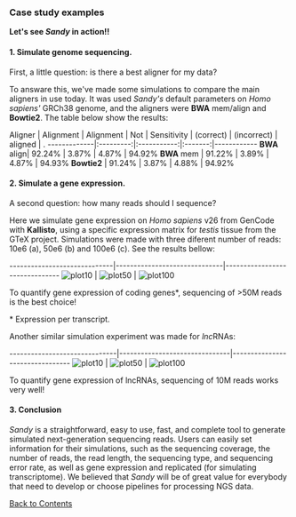 ### Case study examples ###

**Let's see *Sandy* in action!!**



#### 1. Simulate genome sequencing. ####

First, a little question: is there a best aligner for my data?

To answare this, we've made some simulations to compare the main aligners in
use today. It was used *Sandy's* default parameters on *Homo sapiens'* GRCh38
genome, and the aligners were **BWA** mem/align and **Bowtie2**. The table
below show the results:

Aligner      | Alignment | Alignment   | Not     | Sensitivity
             | (correct) | (incorrect) | aligned | .
-------------|:---------:|:-----------:|:-------:|------------
**BWA** align| 92.24%    | 3.87%       | 4.87%   | 94.92%
**BWA** mem	 | 91.22%    | 3.89%       | 4.87%   | 94.93%
**Bowtie2**  | 91.24%    | 3.87%       | 4.88%   | 94.92%



#### 2. Simulate a gene expression. ####

A second question: how many reads should I sequence?

Here we simulate gene expression on *Homo sapiens* v26 from GenCode with
**Kallisto**, using a specific expression matrix for *testis* tissue from the
GTeX project. Simulations were made with three diferent number of reads:
10e6 (a), 50e6 (b) and 100e6 (c). See the results bellow:

-----------------------------|------------------------------|-------------------------------
![plot10](img/sim_pc_n1.png) | ![plot50](img/sim_pc_n5.png) | ![plot100](img/sim_pc_n10.png)

To quantify gene expression of coding genes\*, sequencing of >50M reads is the best choice!

\* Expression per transcript.

Another similar simulation experiment was made for *lnc*RNAs:

------------------------------|-------------------------------|--------------------------------
![plot10](img/sim_lnc_n1.png) | ![plot50](img/sim_lnc_n5.png) | ![plot100](img/sim_lnc_n10.png)

To quantify gene expression of lncRNAs, sequencing of 10M reads works very well!



#### 3. Conclusion ####

*Sandy* is a straightforward, easy to use, fast, and complete tool to generate
simulated next-generation sequencing reads. Users can easily set information
for their simulations, such as the sequencing coverage, the number of reads,
the read length, the sequencing type, and sequencing error rate, as well as
gene expression and replicated (for simulating transcriptome). We believed
that *Sandy* will be of great value for everybody that need to develop or
choose pipelines for processing NGS data.



[Back to Contents](README.md#contents-at-a-glance)
